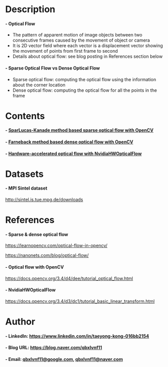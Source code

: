 

Description
=============

#### - Optical Flow
  - The pattern of apparent motion of image objects between two consecutive frames caused by the movement of object or camera
  - It is 2D vector field where each vector is a displacement vector showing the movement of points from first frame to second
  - Details about optical flow: see blog posting in References section below

#### - Sparse Optical Flow vs Dense Optical Flow 
  - Sparse optical flow: computing the optical flow using the information about the corner location
  - Dense optical flow: computing the optical flow for all the points in the frame

Contents
=============

#### - [SparLucas-Kanade method based sparse optical flow with OpenCV]()
  
#### - [Farneback method based dense optical flow with OpenCV]()

#### - [Hardware-accelerated optical flow with NvidiaHWOpticalFlow]()


Datasets
=============

#### - MPI Sintel dataset

http://sintel.is.tue.mpg.de/downloads

References
=============

#### - Sparse & dense optical flow

https://learnopencv.com/optical-flow-in-opencv/

https://nanonets.com/blog/optical-flow/

#### - Optical flow with OpenCV

https://docs.opencv.org/3.4/d4/dee/tutorial_optical_flow.html

#### - NvidiaHWOpticalFlow

https://docs.opencv.org/3.4/d3/dc1/tutorial_basic_linear_transform.html

Author
=============

#### - LinkedIn: https://www.linkedin.com/in/taeyong-kong-016bb2154

#### - Blog URL: https://blog.naver.com/qbxlvnf11

#### - Email: qbxlvnf11@google.com, qbxlvnf11@naver.com

